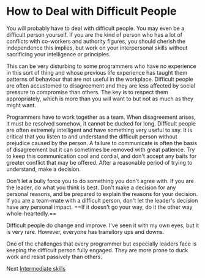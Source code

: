 # How to Deal with Difficult People
[//]: # (Version:1.0.0)
You will probably have to deal with difficult people. You may even be a difficult person yourself. If you are the kind of person who has a lot of conflicts with co-workers and authority figures, you should cherish the independence this implies, but work on your interpersonal skills without sacrificing your intelligence or principles.

This can be very disturbing to some programmers who have no experience in this sort of thing and whose previous life experience has taught them patterns of behaviour that are not useful in the workplace. Difficult people are often accustomed to disagreement and they are less affected by social pressure to compromise than others. The key is to respect them appropriately, which is more than you will want to but not as much as they might want.

Programmers have to work together as a team. When disagreement arises, it must be resolved somehow, it cannot be ducked for long. Difficult people are often extremely intelligent and have something very useful to say. It is critical that you listen to and understand the difficult person without prejudice caused by the person. A failure to communicate is often the basis of disagreement but it can sometimes be removed with great patience. Try to keep this communication cool and cordial, and don't accept any baits for greater conflict that may be offered. After a reasonable period of trying to understand, make a decision.

Don't let a bully force you to do something you don't agree with. If you are the leader, do what you think is best. Don't make a decision for any personal reasons, and be prepared to explain the reasons for your decision. If you are a team-mate with a difficult person, don't let the leader's decision have any personal impact. ==If it doesn't go your way, do it the other way whole-heartedly.==

Difficult people do change and improve. I've seen it with my own eyes, but it is very rare. However, everyone has transitory ups and downs.

One of the challenges that every programmer but especially leaders face is keeping the difficult person fully engaged. They are more prone to duck work and resist passively than others.

Next [Intermediate skills](../../2-Intermediate)
